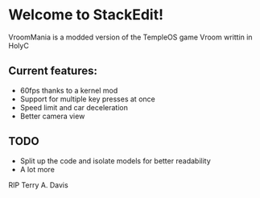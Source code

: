 # Welcome to StackEdit!

VroomMania is a modded version of the TempleOS game Vroom writtin in HolyC

## Current features:

 - 60fps thanks to a kernel mod
 - Support for multiple key presses at once
 - Speed limit and car deceleration
 - Better camera view

## TODO

 - Split up the code and isolate models for better readability
 - A lot more

RIP Terry A. Davis